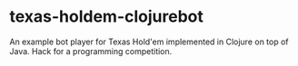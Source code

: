 texas-holdem-clojurebot
====================

An example bot player for Texas Hold'em implemented in Clojure on top of Java. Hack for a programming competition.
